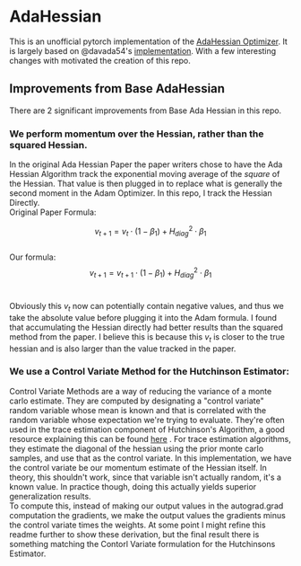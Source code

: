 # AdaHessian

This is an unofficial pytorch implementation of the [AdaHessian Optimizer](https://arxiv.org/abs/2006.00719). It is largely based on @davada54's [implementation](https://github.com/davda54/ada-hessian/tree/master). With a few interesting changes with motivated the creation of this repo. 

## Improvements from Base AdaHessian
There are 2  significant improvements from Base Ada Hessian in this repo. 

### We perform momentum over the Hessian, rather than the squared Hessian.
In the original Ada Hessian Paper the paper writers chose to have the Ada Hessian Algorithm track the exponential moving average of the *square* of the Hessian. That value is then plugged in to replace what is generally the second moment in the Adam Optimizer. In this repo, I track the Hessian Directly. <br/>
Original Paper Formula:<br/>

$$v_{t+1} = v_t \cdot (1 - \beta_1 ) + H_{diag}^2 \cdot \beta_1$$ <br/>
Our formula:<br/>
$$v_{t+1} = v_{t+1} \cdot (1 - \beta_1 ) +  H_{diag}^2 \cdot  \beta_1$$ <br/>

Obviously this $v_t$ now can potentially contain negative values, and thus we take the absolute value before plugging it into the Adam formula. I found that accumulating the Hessian directly had better results than the squared method from the paper. I believe this is because this $v_t$ is closer to the true hessian and is also larger than the value tracked in the paper. 

### We use a Control Variate Method for the Hutchinson Estimator:

Control Variate Methods are a way of reducing the variance of a monte carlo estimate. They are computed by designating a "control variate" random variable whose mean is known and that is correlated with the random variable whose expectation we're trying to evaluate. They're often used in the trace estimation component of Hutchinson's Algorithm, a good resource explaining this can be found [here](https://www.nowozin.net/sebastian/blog/thoughts-on-trace-estimation-in-deep-learning.html) . For trace estimation algorithms, they estimate the diagonal of the hessian using the prior monte carlo samples, and use that as the control variate. In this implementation, we have the control variate be our momentum estimate of the Hessian itself. In theory, this shouldn't work, since that variable isn't actually random, it's a known value. In practice though, doing this actually yields superior generalization results. <br/>
To compute this, instead of making our output values in the autograd.grad computation the gradients, we make the output values the gradients minus the control variate times the weights. At some point I might refine this readme further to show these derivation, but the final result there is something matching the Contorl Variate formulation for the Hutchinsons Estimator.
